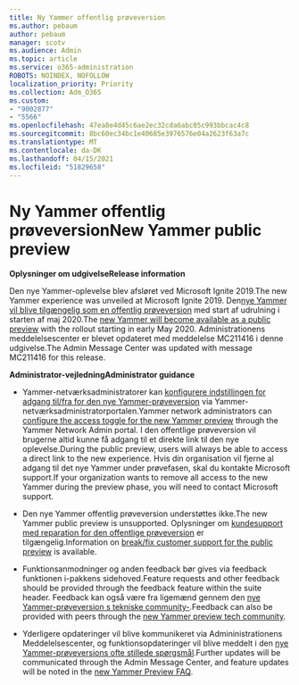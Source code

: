 ```yaml
---
title: Ny Yammer offentlig prøveversion
ms.author: pebaum
author: pebaum
manager: scotv
ms.audience: Admin
ms.topic: article
ms.service: o365-administration
ROBOTS: NOINDEX, NOFOLLOW
localization_priority: Priority
ms.collection: Adm_O365
ms.custom:
- "9002877"
- "5566"
ms.openlocfilehash: 47ea8e4d45c6ae2ec32cda6abc05c993bbcac4c8
ms.sourcegitcommit: 8bc60ec34bc1e40685e3976576e04a2623f63a7c
ms.translationtype: MT
ms.contentlocale: da-DK
ms.lasthandoff: 04/15/2021
ms.locfileid: "51829658"
---
```

# <a name="new-yammer-public-preview"></a><span data-ttu-id="0f6bf-102">Ny Yammer offentlig prøveversion</span><span class="sxs-lookup"><span data-stu-id="0f6bf-102">New Yammer public preview</span></span>

<span data-ttu-id="0f6bf-103">**Oplysninger om udgivelse**</span><span class="sxs-lookup"><span data-stu-id="0f6bf-103">**Release information**</span></span>

<span data-ttu-id="0f6bf-104">Den nye Yammer-oplevelse blev afsløret ved Microsoft Ignite 2019.</span><span class="sxs-lookup"><span data-stu-id="0f6bf-104">The new Yammer experience was unveiled at Microsoft Ignite 2019.</span></span> <span data-ttu-id="0f6bf-105">Den[nye Yammer vil blive tilgængelig som en offentlig prøveversion](https://docs.microsoft.com/yammer/get-started-with-yammer/newyammer-faq) med start af udrulning i starten af maj 2020.</span><span class="sxs-lookup"><span data-stu-id="0f6bf-105">The [new Yammer will become available as a public preview](https://docs.microsoft.com/yammer/get-started-with-yammer/newyammer-faq) with the rollout starting in early May 2020.</span></span> <span data-ttu-id="0f6bf-106">Administrationens meddelelsescenter er blevet opdateret med meddelelse MC211416 i denne udgivelse.</span><span class="sxs-lookup"><span data-stu-id="0f6bf-106">The Admin Message Center was updated with message MC211416 for this release.</span></span>

<span data-ttu-id="0f6bf-107">**Administrator-vejledning**</span><span class="sxs-lookup"><span data-stu-id="0f6bf-107">**Administrator guidance**</span></span>

- <span data-ttu-id="0f6bf-108">Yammer-netværksadministratorer kan [konfigurere indstillingen for adgang til/fra for den nye Yammer-prøveversion](https://docs.microsoft.com/yammer/get-started-with-yammer/administrative-settings-opt-in-newyammer) via Yammer-netværksadministratorportalen.</span><span class="sxs-lookup"><span data-stu-id="0f6bf-108">Yammer network administrators can [configure the access toggle for the new Yammer preview](https://docs.microsoft.com/yammer/get-started-with-yammer/administrative-settings-opt-in-newyammer) through the Yammer Network Admin portal.</span></span> <span data-ttu-id="0f6bf-109">I den offentlige prøveversion vil brugerne altid kunne få adgang til et direkte link til den nye oplevelse.</span><span class="sxs-lookup"><span data-stu-id="0f6bf-109">During the public preview, users will always be able to access a direct link to the new experience.</span></span> <span data-ttu-id="0f6bf-110">Hvis din organisation vil fjerne al adgang til det nye Yammer under prøvefasen, skal du kontakte Microsoft support.</span><span class="sxs-lookup"><span data-stu-id="0f6bf-110">If your organization wants to remove all access to the new Yammer during the preview phase, you will need to contact Microsoft support.</span></span>

- <span data-ttu-id="0f6bf-111">Den nye Yammer offentlig prøveversion understøttes ikke.</span><span class="sxs-lookup"><span data-stu-id="0f6bf-111">The new Yammer public preview is unsupported.</span></span> <span data-ttu-id="0f6bf-112">Oplysninger om [kundesupport med reparation for den offentlige prøveversion](https://docs.microsoft.com/yammer/get-started-with-yammer/newyammer-faq#yammer-preview-customer-support) er tilgængelig.</span><span class="sxs-lookup"><span data-stu-id="0f6bf-112">Information on [break/fix customer support for the public preview](https://docs.microsoft.com/yammer/get-started-with-yammer/newyammer-faq#yammer-preview-customer-support) is available.</span></span>

- <span data-ttu-id="0f6bf-113">Funktionsanmodninger og anden feedback bør gives via feedback funktionen i-pakkens sidehoved.</span><span class="sxs-lookup"><span data-stu-id="0f6bf-113">Feature requests and other feedback should be provided through the feedback feature within the suite header.</span></span> <span data-ttu-id="0f6bf-114">Feedback kan også være fra ligemænd gennem den [nye Yammer-prøveversion s tekniske community-](https://techcommunity.microsoft.com/t5/new-yammer-preview/bd-p/NewYammerPreview).</span><span class="sxs-lookup"><span data-stu-id="0f6bf-114">Feedback can also be provided with peers through the [new Yammer preview tech community](https://techcommunity.microsoft.com/t5/new-yammer-preview/bd-p/NewYammerPreview).</span></span>

- <span data-ttu-id="0f6bf-115">Yderligere opdateringer vil blive kommunikeret via Admininistrationens Meddelelsescenter, og funktionsopdateringer vil blive meddelt i den [nye Yammer-prøveversions ofte stillede spørgsmål](https://docs.microsoft.com/yammer/get-started-with-yammer/newyammer-faq).</span><span class="sxs-lookup"><span data-stu-id="0f6bf-115">Further updates will be communicated through the Admin Message Center, and feature updates will be noted in the [new Yammer Preview FAQ](https://docs.microsoft.com/yammer/get-started-with-yammer/newyammer-faq).</span></span>
